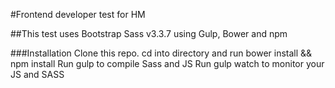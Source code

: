#Frontend developer test for HM

##This test uses Bootstrap Sass v3.3.7 using Gulp, Bower and npm

###Installation
Clone this repo.
cd into directory and run bower install && npm install
Run gulp to compile Sass and JS
Run gulp watch to monitor your JS and SASS